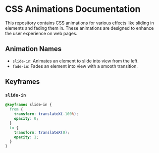# CSS Animations Documentation

This repository contains CSS animations for various effects like sliding in elements and fading them in. These animations are designed to enhance the user experience on web pages.

## Animation Names

- `slide-in`: Animates an element to slide into view from the left.
- `fade-in`: Fades an element into view with a smooth transition.

## Keyframes

### `slide-in`
```css
@keyframes slide-in {
  from {
    transform: translateX(-100%);
    opacity: 0;
  }
  to {
    transform: translateX(0);
    opacity: 1;
  }
}
